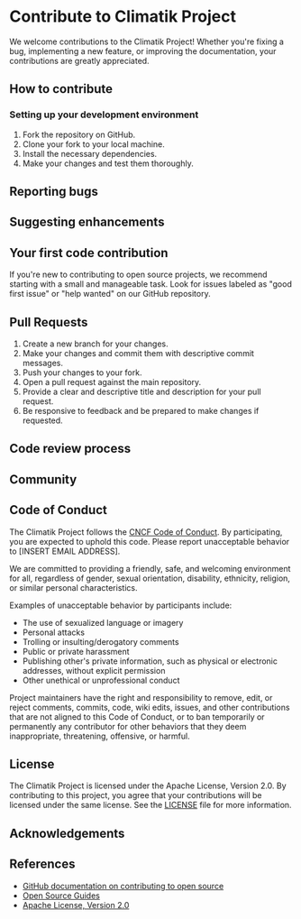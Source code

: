 # Contribute to Climatik Project
We welcome contributions to the Climatik Project! Whether you're fixing a bug, implementing a new feature, or improving the documentation, your contributions are greatly appreciated.

## How to contribute

### Setting up your development environment

1. Fork the repository on GitHub.
2. Clone your fork to your local machine.
3. Install the necessary dependencies.
4. Make your changes and test them thoroughly.


## Reporting bugs

## Suggesting enhancements

## Your first code contribution
If you're new to contributing to open source projects, we recommend starting with a small and manageable task. Look for issues labeled as "good first issue" or "help wanted" on our GitHub repository.

## Pull Requests
1. Create a new branch for your changes.
2. Make your changes and commit them with descriptive commit messages.
3. Push your changes to your fork.
4. Open a pull request against the main repository.
5. Provide a clear and descriptive title and description for your pull request.
6. Be responsive to feedback and be prepared to make changes if requested.



## Code review process

## Community

## Code of Conduct
The Climatik Project follows the [CNCF Code of Conduct](https://github.com/cncf/foundation/blob/main/code-of-conduct.md). By participating, you are expected to uphold this code. Please report unacceptable behavior to [INSERT EMAIL ADDRESS].

We are committed to providing a friendly, safe, and welcoming environment for all, regardless of gender, sexual orientation, disability, ethnicity, religion, or similar personal characteristics.

Examples of unacceptable behavior by participants include:

- The use of sexualized language or imagery
- Personal attacks
- Trolling or insulting/derogatory comments
- Public or private harassment
- Publishing other's private information, such as physical or electronic addresses, without explicit permission
- Other unethical or unprofessional conduct

Project maintainers have the right and responsibility to remove, edit, or reject comments, commits, code, wiki edits, issues, and other contributions that are not aligned to this Code of Conduct, or to ban temporarily or permanently any contributor for other behaviors that they deem inappropriate, threatening, offensive, or harmful.

## License
The Climatik Project is licensed under the Apache License, Version 2.0. By contributing to this project, you agree that your contributions will be licensed under the same license. See the [LICENSE](https://github.com/Climatik-Project/Climatik-Project/blob/main/LICENSE) file for more information.


## Acknowledgements

## References
- [GitHub documentation on contributing to open source](https://docs.github.com/en/github/collaborating-with-issues-and-pull-requests)
- [Open Source Guides](https://opensource.guide/)
- [Apache License, Version 2.0](https://www.apache.org/licenses/LICENSE-2.0)
